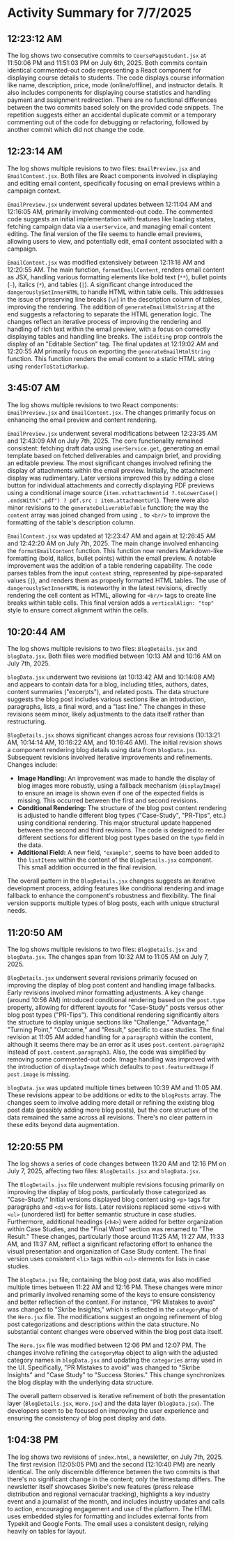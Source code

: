 # Activity Summary for 7/7/2025

## 12:23:12 AM
The log shows two consecutive commits to `CoursePageStudent.jsx` at 11:50:06 PM and 11:51:03 PM on July 6th, 2025.  Both commits contain identical commented-out code representing a React component for displaying course details to students.  The code displays course information like name, description, price, mode (online/offline), and instructor details. It also includes components for displaying course statistics and handling payment and assignment redirection.  There are no functional differences between the two commits based solely on the provided code snippets.  The repetition suggests either an accidental duplicate commit or a temporary commenting out of the code for debugging or refactoring, followed by another commit which did not change the code.


## 12:23:14 AM
The log shows multiple revisions to two files: `EmailPreview.jsx` and `EmailContent.jsx`.  Both files are React components involved in displaying and editing email content, specifically focusing on email previews within a campaign context.

`EmailPreview.jsx` underwent several updates between 12:11:04 AM and 12:16:05 AM,  primarily involving commented-out code.  The commented code suggests an initial implementation with features like loading states, fetching campaign data via a `userService`, and managing email content editing. The final version of the file seems to handle email previews, allowing users to view, and potentially edit, email content associated with a campaign.

`EmailContent.jsx` was modified extensively between 12:11:18 AM and 12:20:55 AM.  The main function, `formatEmailContent`, renders email content as JSX, handling various formatting elements like bold text (`**`), bullet points (`-`), italics (`*`), and tables (`|`). A significant change introduced the `dangerouslySetInnerHTML`  to handle HTML within table cells. This addresses the issue of preserving line breaks (`\n`) in the description column of tables, improving the rendering.  The addition of `generateEmailHtmlString` at the end suggests a refactoring to separate the HTML generation logic.  The changes reflect an iterative process of improving the rendering and handling of rich text within the email preview, with a focus on correctly displaying tables and handling line breaks.  The `isEditing` prop controls the display of an "Editable Section" tag.  The final updates at 12:19:02 AM and 12:20:55 AM primarily focus on exporting the  `generateEmailHtmlString` function.  This function renders the email content to a static HTML string using `renderToStaticMarkup`.


## 3:45:07 AM
The log shows multiple revisions to two React components: `EmailPreview.jsx` and `EmailContent.jsx`.  The changes primarily focus on enhancing the email preview and content rendering.

`EmailPreview.jsx` underwent several modifications between 12:23:35 AM and 12:43:09 AM on July 7th, 2025.  The core functionality remained consistent: fetching draft data using `userService.get`, generating an email template based on fetched deliverables and campaign brief,  and providing an editable preview. The most significant changes involved refining the display of attachments within the email preview.  Initially, the attachment display was rudimentary. Later versions improved this by adding a close button for individual attachments and correctly displaying PDF previews using a conditional image source (`item.vchattachmentid ?.toLowerCase() .endsWith(".pdf") ? pdf.src : item.attachmentUrl`).  There were also minor revisions to the `generateDeliverableTable` function;  the way the `content` array was joined changed from using `,` to `<br/>` to improve the formatting of the table's description column.


`EmailContent.jsx` was updated at 12:23:47 AM and again at 12:26:45 AM and 12:42:20 AM on July 7th, 2025. The main change involved enhancing the `formatEmailContent` function. This function now renders Markdown-like formatting (bold, italics, bullet points) within the email preview. A notable improvement was the addition of a table rendering capability.  The code parses tables from the input `content` string, represented by pipe-separated values (`|`), and renders them as properly formatted HTML tables. The use of `dangerouslySetInnerHTML`  is noteworthy in the latest revisions, directly rendering the cell content as HTML, allowing for `<br/>` tags to create line breaks within table cells.  This final version adds a `verticalAlign: "top"` style to ensure correct alignment within the cells.


## 10:20:44 AM
The log shows multiple revisions to two files: `BlogDetails.jsx` and `blogData.jsx`.  Both files were modified between 10:13 AM and 10:16 AM on July 7th, 2025.

`blogData.jsx` underwent two revisions (at 10:13:42 AM and 10:14:08 AM) and appears to contain data for a blog, including titles, authors, dates, content summaries ("excerpts"), and related posts.  The data structure suggests the blog post includes various sections like an introduction, paragraphs, lists, a final word, and a "last line."   The changes in these revisions seem minor, likely adjustments to the data itself rather than restructuring.


`BlogDetails.jsx` shows significant changes across four revisions (10:13:21 AM, 10:14:14 AM, 10:16:22 AM, and 10:16:46 AM).  The initial revision shows a component rendering blog details using data from `blogData.jsx`. Subsequent revisions involved iterative improvements and refinements.  Changes include:

* **Image Handling:**  An improvement was made to handle the display of blog images more robustly, using a fallback mechanism (`displayImage`) to ensure an image is shown even if one of the expected fields is missing. This occurred between the first and second revisions.
* **Conditional Rendering:** The structure of the blog post content rendering is adjusted to handle different blog types ("Case-Study", "PR-Tips", etc.) using conditional rendering. This major structural update happened between the second and third revisions.  The code is designed to render different sections for different blog post types based on the `type` field in the data.  
* **Additional Field:** A new field, `"example"`, seems to have been added to the `listItems` within the content of the `BlogDetails.jsx` component. This small addition occurred in the final revision.

The overall pattern in the `BlogDetails.jsx` changes suggests an iterative development process, adding features like conditional rendering and image fallback to enhance the component's robustness and flexibility. The final version supports multiple types of blog posts, each with unique structural needs.


## 11:20:50 AM
The log shows multiple revisions to two files: `BlogDetails.jsx` and `blogData.jsx`.  The changes span from 10:32 AM to 11:05 AM on July 7, 2025.

`BlogDetails.jsx` underwent several revisions primarily focused on improving the display of blog post content and handling image fallbacks.  Early revisions involved minor formatting adjustments. A key change (around 10:56 AM) introduced conditional rendering based on the `post.type` property, allowing for different layouts for "Case-Study" posts versus other blog post types ("PR-Tips").  This conditional rendering significantly alters the structure to display unique sections like "Challenge," "Advantage," "Turning Point," "Outcome," and "Result," specific to case studies.  The final revision at 11:05 AM added handling for a `paragraph3` within the content, although it seems there may be an error as it uses `post.content.paragraph2` instead of `post.content.paragraph3`.  Also, the code was simplified by removing some commented-out code.  Image handling was improved with the introduction of  `displayImage` which defaults to `post.featuredImage` if `post.image` is missing.

`blogData.jsx` was updated multiple times between 10:39 AM and 11:05 AM. These revisions appear to be additions or edits to the `blogPosts` array.  The changes seem to involve adding more detail or refining the existing blog post data (possibly adding more blog posts), but the core structure of the data remained the same across all revisions.  There's no clear pattern in these edits beyond data augmentation.


## 12:20:55 PM
The log shows a series of code changes between 11:20 AM and 12:16 PM on July 7, 2025, affecting two files: `BlogDetails.jsx` and `blogData.jsx`.

The `BlogDetails.jsx` file underwent multiple revisions focusing primarily on improving the display of blog posts, particularly those categorized as "Case-Study."  Initial versions displayed blog content using `<p>` tags for paragraphs and `<div>`s for lists. Later revisions replaced some `<div>`s with `<ul>` (unordered list) for better semantic structure in case studies.  Furthermore, additional headings (`<h4>`) were added for better organization within Case Studies, and the "Final Word" section was renamed to "The Result." These changes, particularly those around 11:25 AM, 11:27 AM, 11:33 AM, and 11:37 AM, reflect a significant refactoring effort to enhance the visual presentation and organization of Case Study content.  The final version uses consistent `<li>` tags within `<ul>` elements for lists in case studies.

The `blogData.jsx` file, containing the blog post data, was also modified multiple times between 11:22 AM and 12:16 PM.  These changes were minor and primarily involved renaming some of the keys to ensure consistency and better reflection of the content.  For instance,  "PR Mistakes to avoid" was changed to "Skribe Insights," which is reflected in the `categoryMap` of the `Hero.jsx` file. The modifications suggest an ongoing refinement of blog post categorizations and descriptions within the data structure.  No substantial content changes were observed within the blog post data itself.

The `Hero.jsx` file was modified between 12:06 PM and 12:07 PM.  The changes involve refining the `categoryMap` object to align with the adjusted category names in `blogData.jsx` and updating the `categories` array used in the UI.  Specifically, "PR Mistakes to avoid" was changed to "Skribe Insights" and "Case Study" to "Success Stories."  This change synchronizes the blog display with the underlying data structure.


The overall pattern observed is iterative refinement of both the presentation layer (`BlogDetails.jsx`, `Hero.jsx`) and the data layer (`blogData.jsx`).  The developers seem to be focused on improving the user experience and ensuring the consistency of blog post display and data.


## 1:04:38 PM
The log shows two revisions of `index.html`, a newsletter,  on July 7th, 2025.  The first revision (12:05:05 PM) and the second (12:10:40 PM) are nearly identical. The only discernible difference between the two commits is that there's no significant change in the content; only the timestamp differs.  The newsletter itself showcases Skribe's new features (press release distribution and regional vernacular tracking), highlights a key industry event and a journalist of the month, and includes industry updates and calls to action, encouraging engagement and use of the platform.  The HTML uses embedded styles for formatting and includes external fonts from Typekit and Google Fonts.  The email uses a consistent design, relying heavily on tables for layout.
